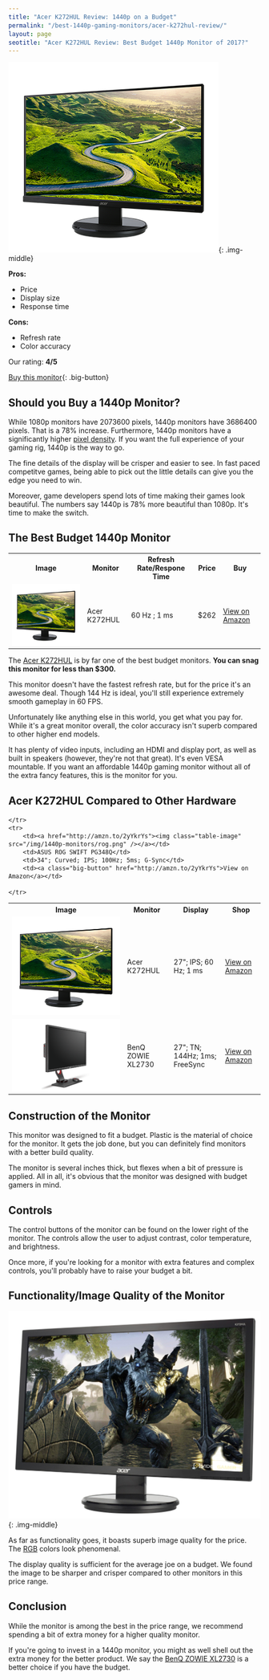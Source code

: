 ```yaml
---
title: "Acer K272HUL Review: 1440p on a Budget"
permalink: "/best-1440p-gaming-monitors/acer-k272hul-review/"
layout: page
seotitle: "Acer K272HUL Review: Best Budget 1440p Monitor of 2017?"
---
```


![Acer K272HUL](/img/1440p-monitors/k272.png){: .img-middle}

**Pros:**

* Price 
* Display size 
* Response time 

**Cons:** 

* Refresh rate
* Color accuracy 

Our rating: **4/5**

[Buy this monitor](http://amzn.to/2zGjIYX){: .big-button}

## Should you Buy a 1440p Monitor? 

While 1080p monitors have 2073600 pixels, 1440p monitors have 3686400 pixels. That is a 78% increase. Furthermore, 1440p monitors have a significantly higher [pixel density](http://www.tested.com/tech/371-why-pixel-density-matters-more-than-just-screen-size-or-resolution/). If you want the full experience of your gaming rig, 1440p is the way to go. 

The fine details of the display will be crisper and easier to see. In fast paced competitve games, being able to pick out the little details can give you the edge you need to win. 

Moreover, game developers spend lots of time making their games look beautiful. The numbers say 1440p is 78% more beautiful than 1080p. It's time to make the switch.

## The Best Budget 1440p Monitor 
<table class="basic-table" align="center">
	<tr>
		<th>Image</th>
		<th>Monitor</th>
		<th>Refresh Rate/Respone Time</th>
		<th>Price</th>
		<th>Buy</th>
	</tr>
	<tr>
		<td><a href="http://amzn.to/2zGjIYX"><img class="table-image" src="/img/1440p-monitors/k272.png" /></a></td>
		<td>Acer K272HUL</td>
		<td>60 Hz ; 1 ms</td>
		<td>$262</td>
		<td><a class="big-button" href="http://amzn.to/2zGjIYX">View on Amazon</a></td>
	</tr>
</table>

The [Acer K272HUL](http://amzn.to/2zGjIYX) is by far one of the best budget monitors. **You can snag this monitor for less than $300.** 

This monitor doesn't have the fastest refresh rate, but for the price it's an awesome deal. Though 144 Hz is ideal, you'll still experience extremely smooth gameplay in 60 FPS. 

Unfortunately like anything else in this world, you get what you pay for. While it's a great monitor overall, the color accuracy isn't superb compared to other higher end models. 

It has plenty of video inputs, including an HDMI and display port, as well as built in speakers (however, they're not that great). It's even VESA mountable. If you want an affordable 1440p gaming monitor without all of the extra fancy features, this is the monitor for you. 

## Acer K272HUL Compared to Other Hardware

<table class="basic-table" align="center">
	<tr>
		<th>Image</th>
		<th>Monitor</th>
		<th>Display</th>
		<th>Shop</th>
	</tr>
	<tr>
		<td><a href="http://amzn.to/2zGjIYX"><img class="table-image" src="/img/1440p-monitors/k272.png" /></a></td>
		<td>Acer K272HUL</td>
		<td>27"; IPS; 60 Hz; 1 ms</td>
		<td><a class="big-button" href="http://amzn.to/2zGjIYX">View on Amazon</a></td>
	</tr>
	<tr>
		<td><a href="http://amzn.to/2AIpdqs"><img class="table-image" src="/img/1440p-monitors/zowie.png" /></a></td>
		<td>BenQ ZOWIE XL2730</td>
		<td>27"; TN; 144Hz; 1ms; FreeSync</td>
		<td><a class="big-button" href="http://amzn.to/2AIpdqs">View on Amazon</a></td>
		
	</tr>
	<tr>
		<td><a href="http://amzn.to/2yYkrYs"><img class="table-image" src="/img/1440p-monitors/rog.png" /></a></td>
		<td>ASUS ROG SWIFT PG348Q</td>
		<td>34"; Curved; IPS; 100Hz; 5ms; G-Sync</td>
		<td><a class="big-button" href="http://amzn.to/2yYkrYs">View on Amazon</a></td>
		
	</tr>	
</table>

## Construction of the Monitor

This monitor was designed to fit a budget. Plastic is the material of choice for the monitor. It gets the job done, but you can definitely find monitors with a better build quality. 

The monitor is several inches thick, but flexes when a bit of pressure is applied. All in all, it's obvious that the monitor was designed with budget gamers in mind. 

## Controls

The control buttons of the monitor can be found on the lower right of the monitor. The controls allow the user to adjust contrast, color temperature, and brightness. 

Once more, if you're looking for a monitor with extra features and complex controls, you'll probably have to raise your budget a bit. 

## Functionality/Image Quality of the Monitor 
![K272 side](/img/1440p-monitors/k272-side.jpg){: .img-middle}


As far as functionality goes, it boasts superb image quality for the price. The [RGB](https://en.wikipedia.org/wiki/RGB_color_model) colors look phenomenal. 

The display quality is sufficient for the average joe on a budget. We found the image to be sharper and crisper compared to other monitors in this price range. 

## Conclusion

While the monitor is among the best in the price range, we recommend spending a bit of extra money for a higher quality monitor. 

If you're going to invest in a 1440p monitor, you might as well shell out the extra money for the better product. We say the [BenQ ZOWIE XL2730](http://amzn.to/2AIpdqs) is a better choice if you have the budget. 